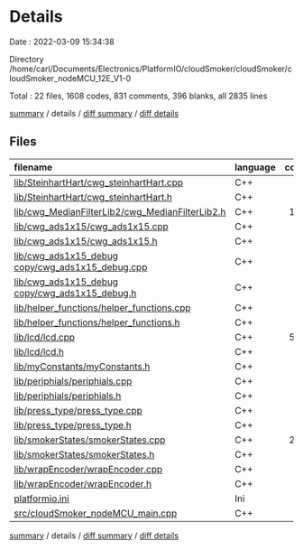 # Details

Date : 2022-03-09 15:34:38

Directory /home/carl/Documents/Electronics/PlatformIO/cloudSmoker/cloudSmoker/cloudSmoker_nodeMCU_12E_V1-0

Total : 22 files,  1608 codes, 831 comments, 396 blanks, all 2835 lines

[summary](results.md) / details / [diff summary](diff.md) / [diff details](diff-details.md)

## Files
| filename | language | code | comment | blank | total |
| :--- | :--- | ---: | ---: | ---: | ---: |
| [lib/SteinhartHart/cwg_steinhartHart.cpp](/lib/SteinhartHart/cwg_steinhartHart.cpp) | C++ | 22 | 68 | 16 | 106 |
| [lib/SteinhartHart/cwg_steinhartHart.h](/lib/SteinhartHart/cwg_steinhartHart.h) | C++ | 41 | 55 | 12 | 108 |
| [lib/cwg_MedianFilterLib2/cwg_MedianFilterLib2.h](/lib/cwg_MedianFilterLib2/cwg_MedianFilterLib2.h) | C++ | 130 | 11 | 43 | 184 |
| [lib/cwg_ads1x15/cwg_ads1x15.cpp](/lib/cwg_ads1x15/cwg_ads1x15.cpp) | C++ | 68 | 35 | 16 | 119 |
| [lib/cwg_ads1x15/cwg_ads1x15.h](/lib/cwg_ads1x15/cwg_ads1x15.h) | C++ | 25 | 45 | 11 | 81 |
| [lib/cwg_ads1x15_debug copy/cwg_ads1x15_debug.cpp](/lib/cwg_ads1x15_debug%20copy/cwg_ads1x15_debug.cpp) | C++ | 67 | 43 | 18 | 128 |
| [lib/cwg_ads1x15_debug copy/cwg_ads1x15_debug.h](/lib/cwg_ads1x15_debug%20copy/cwg_ads1x15_debug.h) | C++ | 25 | 45 | 11 | 81 |
| [lib/helper_functions/helper_functions.cpp](/lib/helper_functions/helper_functions.cpp) | C++ | 10 | 14 | 6 | 30 |
| [lib/helper_functions/helper_functions.h](/lib/helper_functions/helper_functions.h) | C++ | 14 | 10 | 6 | 30 |
| [lib/lcd/lcd.cpp](/lib/lcd/lcd.cpp) | C++ | 533 | 90 | 59 | 682 |
| [lib/lcd/lcd.h](/lib/lcd/lcd.h) | C++ | 41 | 27 | 19 | 87 |
| [lib/myConstants/myConstants.h](/lib/myConstants/myConstants.h) | C++ | 21 | 66 | 13 | 100 |
| [lib/periphials/periphials.cpp](/lib/periphials/periphials.cpp) | C++ | 12 | 17 | 5 | 34 |
| [lib/periphials/periphials.h](/lib/periphials/periphials.h) | C++ | 18 | 16 | 9 | 43 |
| [lib/press_type/press_type.cpp](/lib/press_type/press_type.cpp) | C++ | 66 | 27 | 16 | 109 |
| [lib/press_type/press_type.h](/lib/press_type/press_type.h) | C++ | 28 | 23 | 13 | 64 |
| [lib/smokerStates/smokerStates.cpp](/lib/smokerStates/smokerStates.cpp) | C++ | 261 | 47 | 58 | 366 |
| [lib/smokerStates/smokerStates.h](/lib/smokerStates/smokerStates.h) | C++ | 22 | 15 | 8 | 45 |
| [lib/wrapEncoder/wrapEncoder.cpp](/lib/wrapEncoder/wrapEncoder.cpp) | C++ | 76 | 16 | 13 | 105 |
| [lib/wrapEncoder/wrapEncoder.h](/lib/wrapEncoder/wrapEncoder.h) | C++ | 31 | 22 | 13 | 66 |
| [platformio.ini](/platformio.ini) | Ini | 15 | 19 | 4 | 38 |
| [src/cloudSmoker_nodeMCU_main.cpp](/src/cloudSmoker_nodeMCU_main.cpp) | C++ | 82 | 120 | 27 | 229 |

[summary](results.md) / details / [diff summary](diff.md) / [diff details](diff-details.md)